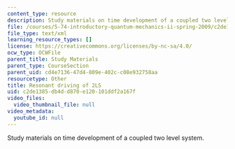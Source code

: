 ```yaml
---
content_type: resource
description: Study materials on time development of a coupled two level system.
file: /courses/5-74-introductory-quantum-mechanics-ii-spring-2009/c2de1385db4dd870e120101ddf2a167f_MIT5_74s09_study02.xmcd
file_type: text/xml
learning_resource_types: []
license: https://creativecommons.org/licenses/by-nc-sa/4.0/
ocw_type: OCWFile
parent_title: Study Materials
parent_type: CourseSection
parent_uid: cd4e7136-47d4-809e-402c-c08e932758aa
resourcetype: Other
title: Resonant driving of 2LS
uid: c2de1385-db4d-d870-e120-101ddf2a167f
video_files:
  video_thumbnail_file: null
video_metadata:
  youtube_id: null
---
```

Study materials on time development of a coupled two level system.